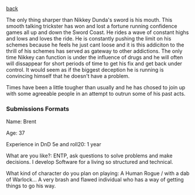 [back](../Character.md)

The only thing sharper than Nikkey Dunda's sword is his mouth. This smooth talking trickster has won and lost a fortune running confidence games all up and down the Sword Coast. He rides a wave of constant highs and lows and loves the ride. He is constantly pushing the limit on his schemes because he feels he just cant loose and it is this addiciton to the thrill of his schemes has served as gateway to other addictions. The only time Nikkey can function is under the influence of drugs and he will often will dissappear for short periods of time to get his fix and get back under control. It would seem as if the biggest deception he is running is convincing himself that he doesn't have a problem. 

Times have been a little tougher than usually and he has chosed to join up with some agreeable people in an attempt to outrun some of his past acts. 



### Submissions Formats
Name: Brent    

Age: 37

Experience in DnD 5e and roll20: 1 year

What are you like?: ENTP, ask questions to solve problems and make decisions. I develop Software for a living so structured and technical. 

What kind of character do you plan on playing: A Human Rogue / with a dab of Warlock... A very brash and flawed individual who has a way of getting things to go his way.  

